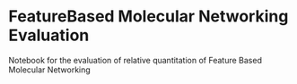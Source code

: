 # FeatureBased Molecular Networking Evaluation
Notebook for the evaluation of relative quantitation of Feature Based Molecular Networking
